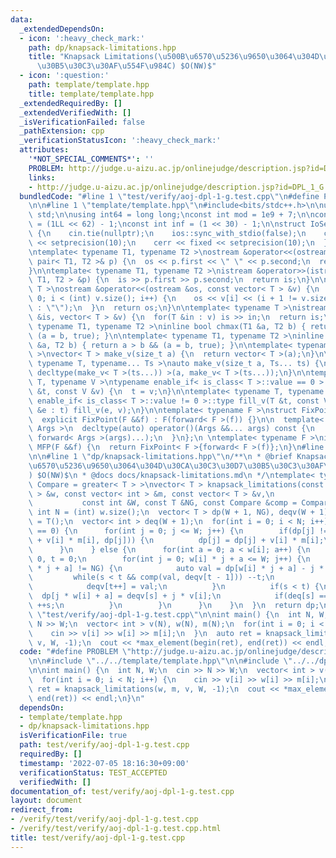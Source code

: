 ```yaml
---
data:
  _extendedDependsOn:
  - icon: ':heavy_check_mark:'
    path: dp/knapsack-limitations.hpp
    title: "Knapsack Limitations(\u500B\u6570\u5236\u9650\u3064\u304D\u30CA\u30C3\u30D7\
      \u30B5\u30C3\u30AF\u554F\u984C) $O(NW)$"
  - icon: ':question:'
    path: template/template.hpp
    title: template/template.hpp
  _extendedRequiredBy: []
  _extendedVerifiedWith: []
  _isVerificationFailed: false
  _pathExtension: cpp
  _verificationStatusIcon: ':heavy_check_mark:'
  attributes:
    '*NOT_SPECIAL_COMMENTS*': ''
    PROBLEM: http://judge.u-aizu.ac.jp/onlinejudge/description.jsp?id=DPL_1_G
    links:
    - http://judge.u-aizu.ac.jp/onlinejudge/description.jsp?id=DPL_1_G
  bundledCode: "#line 1 \"test/verify/aoj-dpl-1-g.test.cpp\"\n#define PROBLEM \"http://judge.u-aizu.ac.jp/onlinejudge/description.jsp?id=DPL_1_G\"\
    \n\n#line 1 \"template/template.hpp\"\n#include<bits/stdc++.h>\n\nusing namespace\
    \ std;\n\nusing int64 = long long;\nconst int mod = 1e9 + 7;\n\nconst int64 infll\
    \ = (1LL << 62) - 1;\nconst int inf = (1 << 30) - 1;\n\nstruct IoSetup {\n  IoSetup()\
    \ {\n    cin.tie(nullptr);\n    ios::sync_with_stdio(false);\n    cout << fixed\
    \ << setprecision(10);\n    cerr << fixed << setprecision(10);\n  }\n} iosetup;\n\
    \ntemplate< typename T1, typename T2 >\nostream &operator<<(ostream &os, const\
    \ pair< T1, T2 >& p) {\n  os << p.first << \" \" << p.second;\n  return os;\n\
    }\n\ntemplate< typename T1, typename T2 >\nistream &operator>>(istream &is, pair<\
    \ T1, T2 > &p) {\n  is >> p.first >> p.second;\n  return is;\n}\n\ntemplate< typename\
    \ T >\nostream &operator<<(ostream &os, const vector< T > &v) {\n  for(int i =\
    \ 0; i < (int) v.size(); i++) {\n    os << v[i] << (i + 1 != v.size() ? \" \"\
    \ : \"\");\n  }\n  return os;\n}\n\ntemplate< typename T >\nistream &operator>>(istream\
    \ &is, vector< T > &v) {\n  for(T &in : v) is >> in;\n  return is;\n}\n\ntemplate<\
    \ typename T1, typename T2 >\ninline bool chmax(T1 &a, T2 b) { return a < b &&\
    \ (a = b, true); }\n\ntemplate< typename T1, typename T2 >\ninline bool chmin(T1\
    \ &a, T2 b) { return a > b && (a = b, true); }\n\ntemplate< typename T = int64\
    \ >\nvector< T > make_v(size_t a) {\n  return vector< T >(a);\n}\n\ntemplate<\
    \ typename T, typename... Ts >\nauto make_v(size_t a, Ts... ts) {\n  return vector<\
    \ decltype(make_v< T >(ts...)) >(a, make_v< T >(ts...));\n}\n\ntemplate< typename\
    \ T, typename V >\ntypename enable_if< is_class< T >::value == 0 >::type fill_v(T\
    \ &t, const V &v) {\n  t = v;\n}\n\ntemplate< typename T, typename V >\ntypename\
    \ enable_if< is_class< T >::value != 0 >::type fill_v(T &t, const V &v) {\n  for(auto\
    \ &e : t) fill_v(e, v);\n}\n\ntemplate< typename F >\nstruct FixPoint : F {\n\
    \  explicit FixPoint(F &&f) : F(forward< F >(f)) {}\n\n  template< typename...\
    \ Args >\n  decltype(auto) operator()(Args &&... args) const {\n    return F::operator()(*this,\
    \ forward< Args >(args)...);\n  }\n};\n \ntemplate< typename F >\ninline decltype(auto)\
    \ MFP(F &&f) {\n  return FixPoint< F >{forward< F >(f)};\n}\n#line 4 \"test/verify/aoj-dpl-1-g.test.cpp\"\
    \n\n#line 1 \"dp/knapsack-limitations.hpp\"\n/**\n * @brief Knapsack Limitations(\u500B\
    \u6570\u5236\u9650\u3064\u304D\u30CA\u30C3\u30D7\u30B5\u30C3\u30AF\u554F\u984C\
    ) $O(NW)$\n * @docs docs/knapsack-limitations.md\n */\ntemplate< typename T, typename\
    \ Compare = greater< T > >\nvector< T > knapsack_limitations(const vector< int\
    \ > &w, const vector< int > &m, const vector< T > &v,\n                      \
    \           const int &W, const T &NG, const Compare &comp = Compare()) {\n  const\
    \ int N = (int) w.size();\n  vector< T > dp(W + 1, NG), deqv(W + 1);\n  dp[0]\
    \ = T();\n  vector< int > deq(W + 1);\n  for(int i = 0; i < N; i++) {\n    if(w[i]\
    \ == 0) {\n      for(int j = 0; j <= W; j++) {\n        if(dp[j] != NG && comp(dp[j]\
    \ + v[i] * m[i], dp[j])) {\n          dp[j] = dp[j] + v[i] * m[i];\n        }\n\
    \      }\n    } else {\n      for(int a = 0; a < w[i]; a++) {\n        int s =\
    \ 0, t = 0;\n        for(int j = 0; w[i] * j + a <= W; j++) {\n          if(dp[w[i]\
    \ * j + a] != NG) {\n            auto val = dp[w[i] * j + a] - j * v[i];\n   \
    \         while(s < t && comp(val, deqv[t - 1])) --t;\n            deq[t] = j;\n\
    \            deqv[t++] = val;\n          }\n          if(s < t) {\n          \
    \  dp[j * w[i] + a] = deqv[s] + j * v[i];\n            if(deq[s] == j - m[i])\
    \ ++s;\n          }\n        }\n      }\n    }\n  }\n  return dp;\n}\n#line 6\
    \ \"test/verify/aoj-dpl-1-g.test.cpp\"\n\nint main() {\n  int N, W;\n  cin >>\
    \ N >> W;\n  vector< int > v(N), w(N), m(N);\n  for(int i = 0; i < N; i++) {\n\
    \    cin >> v[i] >> w[i] >> m[i];\n  }\n  auto ret = knapsack_limitations(w, m,\
    \ v, W, -1);\n  cout << *max_element(begin(ret), end(ret)) << endl;\n}\n"
  code: "#define PROBLEM \"http://judge.u-aizu.ac.jp/onlinejudge/description.jsp?id=DPL_1_G\"\
    \n\n#include \"../../template/template.hpp\"\n\n#include \"../../dp/knapsack-limitations.hpp\"\
    \n\nint main() {\n  int N, W;\n  cin >> N >> W;\n  vector< int > v(N), w(N), m(N);\n\
    \  for(int i = 0; i < N; i++) {\n    cin >> v[i] >> w[i] >> m[i];\n  }\n  auto\
    \ ret = knapsack_limitations(w, m, v, W, -1);\n  cout << *max_element(begin(ret),\
    \ end(ret)) << endl;\n}\n"
  dependsOn:
  - template/template.hpp
  - dp/knapsack-limitations.hpp
  isVerificationFile: true
  path: test/verify/aoj-dpl-1-g.test.cpp
  requiredBy: []
  timestamp: '2022-07-05 18:16:30+09:00'
  verificationStatus: TEST_ACCEPTED
  verifiedWith: []
documentation_of: test/verify/aoj-dpl-1-g.test.cpp
layout: document
redirect_from:
- /verify/test/verify/aoj-dpl-1-g.test.cpp
- /verify/test/verify/aoj-dpl-1-g.test.cpp.html
title: test/verify/aoj-dpl-1-g.test.cpp
---
```

